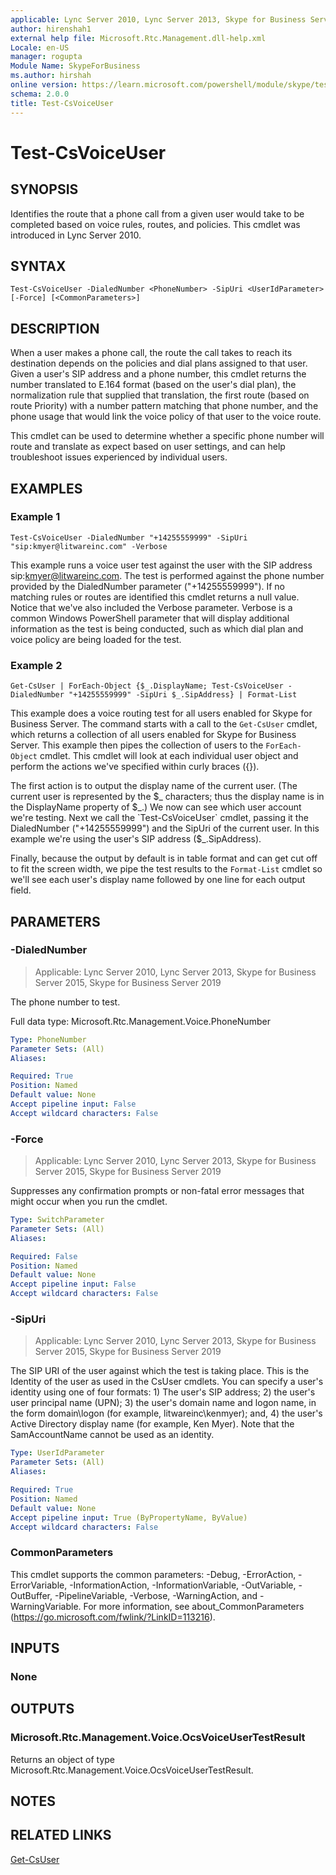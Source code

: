 ```yaml
---
applicable: Lync Server 2010, Lync Server 2013, Skype for Business Server 2015, Skype for Business Server 2019
author: hirenshah1
external help file: Microsoft.Rtc.Management.dll-help.xml
Locale: en-US
manager: rogupta
Module Name: SkypeForBusiness
ms.author: hirshah
online version: https://learn.microsoft.com/powershell/module/skype/test-csvoiceuser
schema: 2.0.0
title: Test-CsVoiceUser
---
```


# Test-CsVoiceUser

## SYNOPSIS
Identifies the route that a phone call from a given user would take to be completed based on voice rules, routes, and policies.
This cmdlet was introduced in Lync Server 2010.


## SYNTAX

```
Test-CsVoiceUser -DialedNumber <PhoneNumber> -SipUri <UserIdParameter> [-Force] [<CommonParameters>]
```

## DESCRIPTION
When a user makes a phone call, the route the call takes to reach its destination depends on the policies and dial plans assigned to that user.
Given a user's SIP address and a phone number, this cmdlet returns the number translated to E.164 format (based on the user's dial plan), the normalization rule that supplied that translation, the first route (based on route Priority) with a number pattern matching that phone number, and the phone usage that would link the voice policy of that user to the voice route.

This cmdlet can be used to determine whether a specific phone number will route and translate as expect based on user settings, and can help troubleshoot issues experienced by individual users.


## EXAMPLES

### Example 1
```
Test-CsVoiceUser -DialedNumber "+14255559999" -SipUri "sip:kmyer@litwareinc.com" -Verbose
```

This example runs a voice user test against the user with the SIP address sip:kmyer@litwareinc.com.
The test is performed against the phone number provided by the DialedNumber parameter ("+14255559999").
If no matching rules or routes are identified this cmdlet returns a null value.
Notice that we've also included the Verbose parameter.
Verbose is a common Windows PowerShell parameter that will display additional information as the test is being conducted, such as which dial plan and voice policy are being loaded for the test.


### Example 2
```
Get-CsUser | ForEach-Object {$_.DisplayName; Test-CsVoiceUser -DialedNumber "+14255559999" -SipUri $_.SipAddress} | Format-List
```

This example does a voice routing test for all users enabled for Skype for Business Server.
The command starts with a call to the `Get-CsUser` cmdlet, which returns a collection of all users enabled for Skype for Business Server.
This example then pipes the collection of users to the `ForEach-Object` cmdlet.
This cmdlet will look at each individual user object and perform the actions we've specified within curly braces ({}).

The first action is to output the display name of the current user.
(The current user is represented by the $_ characters; thus the display name is in the DisplayName property of $_.) We now can see which user account we're testing.
Next we call the `Test-CsVoiceUser` cmdlet, passing it the DialedNumber ("+14255559999") and the SipUri of the current user.
In this example we're using the user's SIP address ($_.SipAddress).

Finally, because the output by default is in table format and can get cut off to fit the screen width, we pipe the test results to the `Format-List` cmdlet so we'll see each user's display name followed by one line for each output field.


## PARAMETERS

### -DialedNumber

> Applicable: Lync Server 2010, Lync Server 2013, Skype for Business Server 2015, Skype for Business Server 2019

The phone number to test.

Full data type: Microsoft.Rtc.Management.Voice.PhoneNumber

```yaml
Type: PhoneNumber
Parameter Sets: (All)
Aliases:

Required: True
Position: Named
Default value: None
Accept pipeline input: False
Accept wildcard characters: False
```

### -Force

> Applicable: Lync Server 2010, Lync Server 2013, Skype for Business Server 2015, Skype for Business Server 2019

Suppresses any confirmation prompts or non-fatal error messages that might occur when you run the cmdlet.


```yaml
Type: SwitchParameter
Parameter Sets: (All)
Aliases:

Required: False
Position: Named
Default value: None
Accept pipeline input: False
Accept wildcard characters: False
```

### -SipUri

> Applicable: Lync Server 2010, Lync Server 2013, Skype for Business Server 2015, Skype for Business Server 2019

The SIP URI of the user against which the test is taking place.
This is the Identity of the user as used in the CsUser cmdlets.
You can specify a user's identity using one of four formats: 1) The user's SIP address; 2) the user's user principal name (UPN); 3) the user's domain name and logon name, in the form domain\logon (for example, litwareinc\kenmyer); and, 4) the user's Active Directory display name (for example, Ken Myer).
Note that the SamAccountName cannot be used as an identity.


```yaml
Type: UserIdParameter
Parameter Sets: (All)
Aliases:

Required: True
Position: Named
Default value: None
Accept pipeline input: True (ByPropertyName, ByValue)
Accept wildcard characters: False
```

### CommonParameters
This cmdlet supports the common parameters: -Debug, -ErrorAction, -ErrorVariable, -InformationAction, -InformationVariable, -OutVariable, -OutBuffer, -PipelineVariable, -Verbose, -WarningAction, and -WarningVariable. For more information, see about_CommonParameters (https://go.microsoft.com/fwlink/?LinkID=113216).

## INPUTS

### None

## OUTPUTS

### Microsoft.Rtc.Management.Voice.OcsVoiceUserTestResult
Returns an object of type Microsoft.Rtc.Management.Voice.OcsVoiceUserTestResult.

## NOTES

## RELATED LINKS

[Get-CsUser](Get-CsUser.md)
